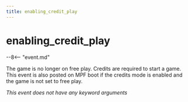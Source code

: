 ```yaml
---
title: enabling_credit_play
---
```


# enabling_credit_play


--8<-- "event.md"

The game is no longer on free play. Credits are required to start a
game. This event is also posted on MPF boot if the credits mode is
enabled and the game is not set to free play.

*This event does not have any keyword arguments*
